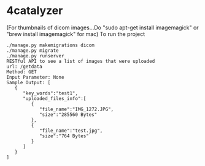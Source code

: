 # 4catalyzer
(For thumbnails of dicom images...Do "sudo apt-get install imagemagick" or "brew install imagemagick" for mac)
To run the project

    ./manage.py makemigrations dicom
    ./manage.py migrate
    ./manage.py runserver
    RESTful API to see a list of images that were uploaded
    url: /getdata
    Method: GET
    Input Parameter: None
    Sample Output: [ 
       { 
          "key_words":"test1",
          "uploaded_files_info":[ 
             { 
                "file_name":"IMG_1272.JPG",
                "size":"285560 Bytes"
             },
             { 
                "file_name":"test.jpg",
                "size":"764 Bytes"
             }
          ]
       } 
    ] 
    
